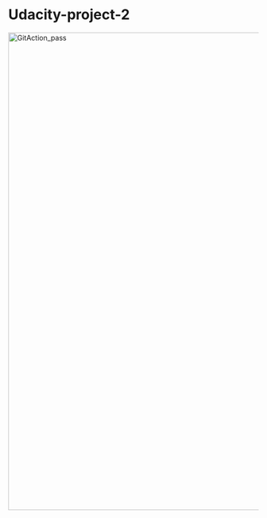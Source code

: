# Udacity-project-2
<img width="959" alt="GitAction_pass" src="https://user-images.githubusercontent.com/48123914/173223204-bd115eaa-d92e-4805-b7ed-dfc1195fd297.PNG">
